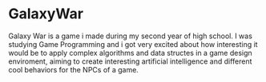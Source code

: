 # GalaxyWar
Galaxy War is a game i made during my second year of high school. I was studying Game Programming and i got very excited about how interesting it would be to apply complex algorithms and data structes in a game design enviroment, aiming to create interesting artificial intelligence and different cool behaviors for the NPCs of a game.
